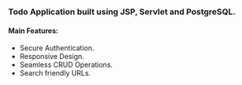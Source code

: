 ### Todo Application built using JSP, Servlet and PostgreSQL.
#### Main Features:
- Secure Authentication.
- Responsive Design.
- Seamless CRUD Operations.
- Search friendly URLs.

